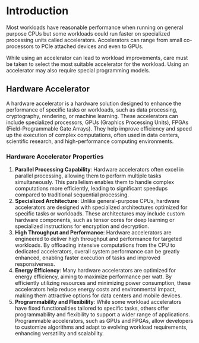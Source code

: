 # Introduction

Most workloads have reasonable performance when running on general purpose CPUs
but some workloads could run faster on specialized processing units called
accelerators. Accelerators can range from small co-processors to PCIe attached
devices and even to GPUs.

While using an accelerator can lead to workload improvements, care must be taken
to select the most suitable accelerator for the workload. Using an accelerator
may also require special programming models.

## Hardware Accelerator

A hardware accelerator is a hardware solution designed to enhance the
performance of specific tasks or workloads, such as data processing,
cryptography, rendering, or machine learning. These accelerators can include
specialized processors, GPUs (Graphics Processing Units), FPGAs
(Field-Programmable Gate Arrays). They help improve efficiency and speed up the
execution of complex computations, often used in data centers, scientific
research, and high-performance computing environments.

### Hardware Accelerator Properties

1. **Parallel Processing Capability**: Hardware accelerators often excel in
   parallel processing, allowing them to perform multiple tasks simultaneously.
   This parallelism enables them to handle complex computations more
   efficiently, leading to significant speedups compared to traditional
   sequential processing.
2. **Specialized Architecture**: Unlike general-purpose CPUs, hardware
   accelerators are designed with specialized architectures optimized for
   specific tasks or workloads. These architectures may include custom hardware
   components, such as tensor cores for deep learning or specialized
   instructions for encryption and decryption.
3. **High Throughput and Performance**: Hardware accelerators are engineered to
   deliver high throughput and performance for targeted workloads. By offloading
   intensive computations from the CPU to dedicated accelerators, overall system
   performance can be greatly enhanced, enabling faster execution of tasks and
   improved responsiveness.
4. **Energy Efficiency**: Many hardware accelerators are optimized for energy
   efficiency, aiming to maximize performance per watt. By efficiently utilizing
   resources and minimizing power consumption, these accelerators help reduce
   energy costs and environmental impact, making them attractive options for
   data centers and mobile devices.
5. **Programmability and Flexibility**: While some workload accelerators have
   fixed functionalities tailored to specific tasks, others offer
   programmability and flexibility to support a wider range of applications.
   Programmable accelerators, such as GPUs and FPGAs, allow developers to
   customize algorithms and adapt to evolving workload requirements, enhancing
   versatility and scalability.
